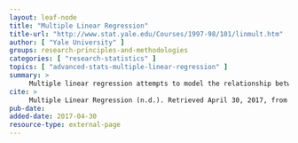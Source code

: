 ```yaml
---
layout: leaf-node
title: "Multiple Linear Regression"
title-url: "http://www.stat.yale.edu/Courses/1997-98/101/linmult.htm"
author: [ "Yale University" ]
groups: research-principles-and-methodologies
categories: [ "research-statistics" ]
topics: [ "advanced-stats-multiple-linear-regression" ]
summary: >
     Multiple linear regression attempts to model the relationship between two or more explanatory variables and a response variable by fitting a linear equation to observed data. Every value of the independent variable x is associated with a value of the dependent variable y. 
cite: >
     Multiple Linear Regression (n.d.). Retrieved April 30, 2017, from http://www.stat.yale.edu/Courses/1997-98/101/linmult.htm
pub-date: 
added-date: 2017-04-30
resource-type: external-page
---
```

